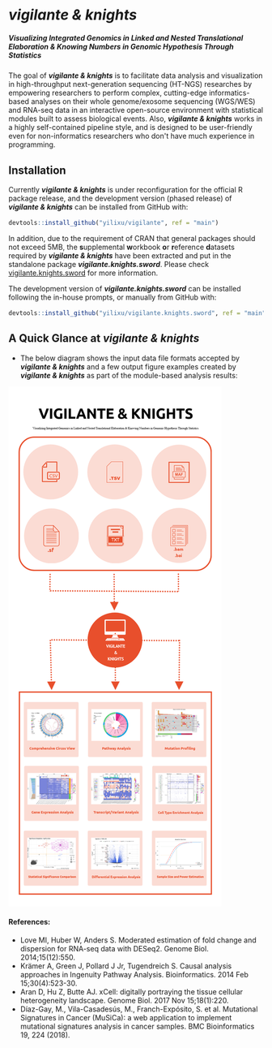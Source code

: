 
<!-- README.md is generated from README.Rmd. Please edit that file -->
*vigilante & knights*
=====================

##### Visualizing Integrated Genomics in Linked and Nested Translational Elaboration & Knowing Numbers in Genomic Hypothesis Through Statistics

<!-- badges: start -->
<!-- badges: end -->
The goal of ***vigilante & knights*** is to facilitate data analysis and visualization in high-throughput next-generation sequencing (HT-NGS) researches by empowering researchers to perform complex, cutting-edge informatics-based analyses on their whole genome/exosome sequencing (WGS/WES) and RNA-seq data in an interactive open-source environment with statistical modules built to assess biological events. Also, ***vigilante & knights*** works in a highly self-contained pipeline style, and is designed to be user-friendly even for non-informatics researchers who don't have much experience in programming.

Installation
------------

Currently ***vigilante & knights*** is under reconfiguration for the official R package release, and the development version (phased release) of ***vigilante & knights*** can be installed from GitHub with:

``` r
devtools::install_github("yilixu/vigilante", ref = "main")
```

In addition, due to the requirement of CRAN that general packages should not exceed 5MB, the **s**upplemental **w**orkbook **o**r **r**eference **d**atasets required by ***vigilante & knights*** have been extracted and put in the standalone package ***vigilante.knights.sword***. Please check [vigilante.knights.sword](https://github.com/yilixu/vigilante.knights.sword) for more information.

The development version of ***vigilante.knights.sword*** can be installed following the in-house prompts, or manually from GitHub with:

``` r
devtools::install_github("yilixu/vigilante.knights.sword", ref = "main")
```

A Quick Glance at ***vigilante & knights***
-------------------------------------------

-   The below diagram shows the input data file formats accepted by ***vigilante & knights*** and a few output figure examples created by ***vigilante & knights*** as part of the module-based analysis results:

![](./man/figures/VIGILANTE_Feature_Summary_4K_v2.png)

#### References:

-   Love MI, Huber W, Anders S. Moderated estimation of fold change and dispersion for RNA-seq data with DESeq2. Genome Biol. 2014;15(12):550.
-   Krämer A, Green J, Pollard J Jr, Tugendreich S. Causal analysis approaches in Ingenuity Pathway Analysis. Bioinformatics. 2014 Feb 15;30(4):523-30.
-   Aran D, Hu Z, Butte AJ. xCell: digitally portraying the tissue cellular heterogeneity landscape. Genome Biol. 2017 Nov 15;18(1):220.
-   Díaz-Gay, M., Vila-Casadesús, M., Franch-Expósito, S. et al. Mutational Signatures in Cancer (MuSiCa): a web application to implement mutational signatures analysis in cancer samples. BMC Bioinformatics 19, 224 (2018).
